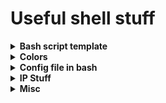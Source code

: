 # Useful shell stuff

<details>
<summary><b>Bash script template</b></summary>

```bash
#!/usr/bin/env bash
# shellcheck shell=bash
set -eECuo pipefail
IFS=$'\n\t'
shopt -s nullglob globstar



# Faster sorting and emoji support
LC_COLLATE=C LC_CTYPE=C.UTF-8 LANG=C.UTF-8

WORKDIR="$(cd "$(dirname "${BASH_SOURCE[0]}")" && pwd)"
echo $WORKDIR
cd $WORKDIR

# Ensure root rights
sudo -v
```

</details>

<details>
<summary><b>Colors</b></summary>

```bash
#|---Foreground colors---|
BLK='\033[30m' # Black
RED='\033[31m' # Red
GRN='\033[32m' # Green
YLW='\033[33m' # Yellow
BLU='\033[34m' # Blue
MGN='\033[35m' # Magenta
CYN='\033[36m' # Cyan
WHT='\033[37m' # White
#|---Effects---|
DEF='\033[0m'  # Reset to default
BLD='\033[1m'  # Bold / Bright
#|---Bright colors---|
BRIGHT_RED='\033[91m'
BRIGHT_GRN='\033[92m'
BRIGHT_YLW='\033[93m'
BRIGHT_BLU='\033[94m'
BRIGHT_MGN='\033[95m'
BRIGHT_CYN='\033[96m'
BRIGHT_WHT='\033[97m'
#|-----------------|
```

</details>

<details>
<summary><b>Config file in bash</b></summary>
  
in the script:

```bash
# Load config (if it exists)
CONFIG_FILE="./config.cfg"
[[ -f "$CONFIG_FILE" ]] && source "$CONFIG_FILE"
```
in the config file:

```bash
# ~/config.cfg || ~/config.conf
USERNAME="user"
PORT=8080
DEBUG=true
```

</details>

<details>
<summary><b>IP Stuff</b></summary>

```bash
# Display global/public IP
echo "Your Global IP is: $(curl -s https://api.ipify.org/)"

# Display weather report based on region
location="$(curl -s ipinfo.io/region)"
[[ "$location" != "Bielefeld" ]] && location="Bielefeld"
curl wttr.in/$location?0

# Speedtest DL/UP
down=$(curl -s -o /dev/null -w "%{speed_download}" https://speed.cloudflare.com/__down?bytes=100000000)
awk -v s="$down" 'BEGIN {printf "Download: %.2f Mbps\n", (s*8)/(1024*1024)}'

up=$(dd if=/dev/zero bs=1M count=10 2>/dev/null | \
  curl -s -o /dev/null -w "%{speed_upload}" --data-binary @- https://speed.cloudflare.com/__up)
awk -v s="$up" 'BEGIN {printf "Upload: %.2f Mbps\n", (s*8)/(1024*1024)}'
```

</details>

<details>
<summary><b>Misc</b></summary>

```bash
# shopt -s extglob
# For 
# *.(jpg|png)
# file?(.*) # file and file.bak
```

</details>
